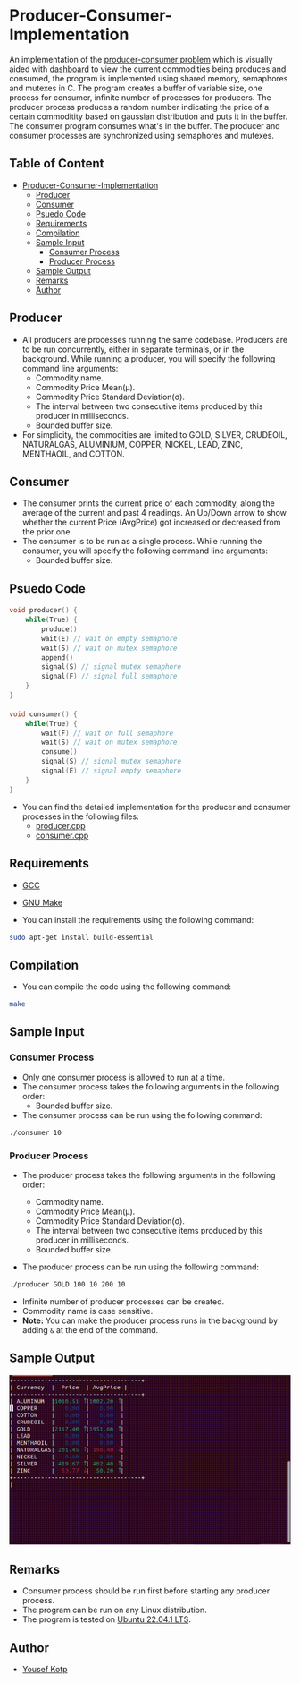 # Producer-Consumer-Implementation
An implementation of the [producer-consumer problem](https://afteracademy.com/blog/the-producer-consumer-problem-in-operating-system/) which is visually aided with [dashboard](#sample-output) to view the current commodities being produces and consumed, the program is implemented using shared memory, semaphores and mutexes in C. The program creates a buffer of variable size, one process for consumer, infinite number of processes for producers. The producer process produces a random number indicating the price of a certain commoditity based on gaussian distribution and puts it in the buffer. The consumer program consumes what's in the buffer. The producer and consumer processes are synchronized using semaphores and mutexes.

## Table of Content
- [Producer-Consumer-Implementation](#producer-consumer-implementation)
  - [Producer](#producer)
  - [Consumer](#consumer)
  - [Psuedo Code](#psuedo-code)
  - [Requirements](#requirements)
  - [Compilation](#compilation)
  - [Sample Input](#sample-input)
    - [Consumer Process](#consumer-process)
    - [Producer Process](#producer-process)
  - [Sample Output](#sample-output)
  - [Remarks](#remarks)
  - [Author](#author)

## Producer
- All producers are processes running the same codebase. Producers are to be run concurrently, either in
separate terminals, or in the background. While running a producer, you will specify the following
command line arguments:
    - Commodity name.
    - Commodity Price Mean(μ).
    - Commodity Price Standard Deviation(σ).
    - The interval between two consecutive items produced by this producer in milliseconds.
    - Bounded buffer size.
- For simplicity, the commodities are limited to GOLD, SILVER, CRUDEOIL, NATURALGAS, ALUMINIUM, COPPER, NICKEL, LEAD, ZINC, MENTHAOIL, and COTTON.

## Consumer
- The consumer prints the current price of each commodity, along the average of the current and past 4 readings. An Up/Down arrow to show whether the current Price (AvgPrice) got increased or decreased from the prior one.
- The consumer is to be run as a single process. While running the consumer, you will specify the following command line arguments:
    - Bounded buffer size.
## Psuedo Code
```c
void producer() {
    while(True) {
        produce()
        wait(E) // wait on empty semaphore
        wait(S) // wait on mutex semaphore
        append()
        signal(S) // signal mutex semaphore
        signal(F) // signal full semaphore
    }
}

void consumer() {
    while(True) {
        wait(F) // wait on full semaphore
        wait(S) // wait on mutex semaphore
        consume()
        signal(S) // signal mutex semaphore
        signal(E) // signal empty semaphore
    }
}
```
- You can find the detailed implementation for the producer and consumer processes in the following files:
    - [producer.cpp](https://github.com/yousefkotp/Producer-Consumer-Implementation/blob/main/producer.cpp)
    - [consumer.cpp](https://github.com/yousefkotp/Producer-Consumer-Implementation/blob/main/consumer.cpp)

## Requirements
- [GCC](https://gcc.gnu.org/)
- [GNU Make](https://www.gnu.org/software/make/)

- You can install the requirements using the following command:
```bash
sudo apt-get install build-essential
```

## Compilation
- You can compile the code using the following command:
```bash
make
```
## Sample Input

### Consumer Process
- Only one consumer process is allowed to run at a time.
- The consumer process takes the following arguments in the following order:
    - Bounded buffer size.
- The consumer process can be run using the following command:
```bash
./consumer 10
```

### Producer Process
- The producer process takes the following arguments in the following order:
    - Commodity name.
    - Commodity Price Mean(μ).
    - Commodity Price Standard Deviation(σ).
    - The interval between two consecutive items produced by this producer in milliseconds.
    - Bounded buffer size.

- The producer process can be run using the following command:
```bash
./producer GOLD 100 10 200 10
```

- Infinite number of producer processes can be created.
- Commodity name is case sensitive.
- **Note:** You can make the producer process runs in the background by adding `&` at the end of the command.

## Sample Output
![sample-output](sample-output.gif)
## Remarks

- Consumer process should be run first before starting any producer process.
- The program can be run on any Linux distribution.
- The program is tested on [Ubuntu 22.04.1 LTS](https://releases.ubuntu.com/22.04/).


## Author
- [Yousef Kotp](https://github.com/yousefkotp)

